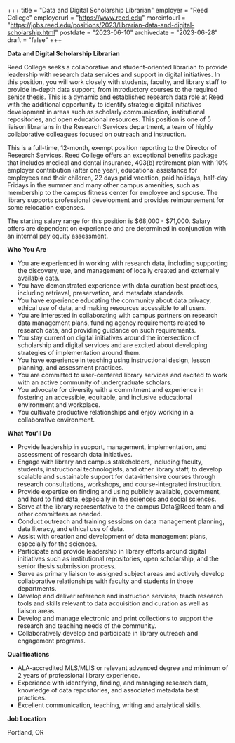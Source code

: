 +++
title = "Data and Digital Scholarship Librarian"
employer = "Reed College"
employerurl = "https://www.reed.edu"
moreinfourl = "https://jobs.reed.edu/positions/2023/librarian-data-and-digital-scholarship.html"
postdate = "2023-06-10"
archivedate = "2023-06-28"
draft = "false"
+++

**Data and Digital Scholarship Librarian**

Reed College seeks a collaborative and student-oriented librarian to provide leadership with research data services and support in digital initiatives. In this position, you will work closely with students, faculty, and library staff to provide in-depth data support, from introductory courses to the required senior thesis. This is a dynamic and established research data role at Reed with the additional opportunity to identify strategic digital initiatives development in areas such as scholarly communication, institutional repositories, and open educational resources. This position is one of 5 liaison librarians in the Research Services department, a team of highly collaborative colleagues focused on outreach and instruction.

This is a full-time, 12-month, exempt position reporting to the Director of Research Services. Reed College offers an exceptional benefits package that includes medical and dental insurance, 403(b) retirement plan with 10% employer contribution (after one year), educational assistance for employees and their children, 22 days paid vacation, paid holidays, half-day Fridays in the summer and many other campus amenities, such as membership to the campus fitness center for employee and spouse. The library supports professional development and provides reimbursement for some relocation expenses. 

The starting salary range for this position is $68,000 - $71,000. Salary offers are dependent on experience and are determined in conjunction with an internal pay equity assessment.

**Who You Are**

- You are experienced in working with research data, including supporting the discovery, use, and management of locally created and externally available data.
- You have demonstrated experience with data curation best practices, including retrieval, preservation, and metadata standards.
- You have experience educating the community about data privacy, ethical use of data, and making resources accessible to all users. 
- You are interested in collaborating with campus partners on research data management plans, funding agency requirements related to research data, and providing guidance on such requirements.
- You stay current on digital initiatives around the intersection of scholarship and digital services and are excited about developing strategies of implementation around them.
- You have experience in teaching using instructional design, lesson planning, and assessment practices.
- You are committed to user-centered library services and excited to work with an active community of undergraduate scholars.
- You advocate for diversity with a commitment and experience in fostering an accessible, equitable, and inclusive educational environment and workplace.
- You cultivate productive relationships and enjoy working in a collaborative environment.

**What You’ll Do**

- Provide leadership in support, management, implementation, and assessment of research data initiatives. 
- Engage with library and campus stakeholders, including faculty, students, instructional technologists, and other library staff, to develop scalable and sustainable support for data-intensive courses through research consultations, workshops, and course-integrated instruction. 
- Provide expertise on finding and using publicly available, government, and hard to find data, especially in the sciences and social sciences. 
- Serve at the library representative to the campus Data@Reed team and other committees as needed.
- Conduct outreach and training sessions on data management planning, data literacy, and ethical use of data. 
- Assist with creation and development of data management plans, especially for the sciences. 
- Participate and provide leadership in library efforts around digital initiatives such as institutional repositories, open scholarship, and the senior thesis submission process. 
- Serve as primary liaison to assigned subject areas and actively develop collaborative relationships with faculty and students in those departments. 
- Develop and deliver reference and instruction services; teach research tools and skills relevant to data acquisition and curation as well as liaison areas.
- Develop and manage electronic and print collections to support the research and teaching needs of the community.
- Collaboratively develop and participate in library outreach and engagement programs. 

**Qualifications**

- ALA-accredited MLS/MLIS or relevant advanced degree and minimum of 2 years of professional library experience.
- Experience with identifying, finding, and managing research data, knowledge of data repositories, and associated metadata best practices.
- Excellent communication, teaching, writing and analytical skills.


**Job Location**

Portland, OR

